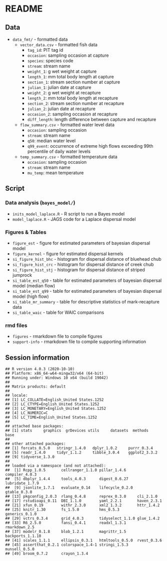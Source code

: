 README
================

## Data

  - `data_fmt/` - formatted data
      - `vector_data.csv` - formatted fish data
          - `tag_id`: PIT tag id
          - `occasion`: sampling occasion at capture
          - `species`: species code
          - `stream`: stream name
          - `weight_1`: g wet weight at capture
          - `length_1`: mm total body length at capture
          - `section_1`: stream section number at capture
          - `julian_1`: julian date at capture
          - `weight_2`: g wet weight at recapture
          - `length_2`: mm total body length at recapture
          - `section_2`: stream section number at recapture
          - `julian_2`: julian date at recapture
          - `occasion_2`: sampling occasion at recapture
          - `diff_length`: length difference between capture and
            recapture
      - `flow_summary.csv` - formatted water level data
          - `occasion`: sampling occasion
          - `stream`: stream name
          - `q50`: median water level
          - `q99_event`: occurrence of extreme high flows exceeding 99th
            percentile of daily water levels
      - `temp_summary.csv` - formatted temperature data
          - `occasion`: sampling occasion
          - `stream`: stream name
          - `mu_temp`: mean temperature

## Script

### Data analysis (`bayes_model/`)

  - `inits_model_laplace.R` - R script to run a Bayes model
  - `model_laplace.R` - JAGS code for a Laplace dispersal model

### Figures & Tables

  - `figure_est` - figure for estimated parameters of bayesian dispersal
    model
  - `figure_kernel` - figure for estimated dispersal kernels
  - `si_figure_hist_bhc` - histogram for dispersal distance of bluehead
    chub
  - `si_figure_hist_crc` - histogram for dispersal distance of creek
    chub
  - `si_figure_hist_stj` - histogram for dispersal distance of striped
    jumprock
  - `si_table_est_q50` - table for estimated parameters of bayesian
    dispersal model (median flow)
  - `si_table_est_q99` - table for estimated parameters of bayesian
    dispersal model (high flow)
  - `si_table_mr_summary` - table for descriptive statistics of
    mark-recapture data
  - `si_table_waic` - table for WAIC comparisons

### rmd files

  - `figures` - rmarkdown file to compile figures
  - `support-info` - rmarkdown file to compile supporting information

## Session information

    ## R version 4.0.3 (2020-10-10)
    ## Platform: x86_64-w64-mingw32/x64 (64-bit)
    ## Running under: Windows 10 x64 (build 19042)
    ## 
    ## Matrix products: default
    ## 
    ## locale:
    ## [1] LC_COLLATE=English_United States.1252 
    ## [2] LC_CTYPE=English_United States.1252   
    ## [3] LC_MONETARY=English_United States.1252
    ## [4] LC_NUMERIC=C                          
    ## [5] LC_TIME=English_United States.1252    
    ## 
    ## attached base packages:
    ## [1] stats     graphics  grDevices utils     datasets  methods   base     
    ## 
    ## other attached packages:
    ## [1] forcats_0.5.0   stringr_1.4.0   dplyr_1.0.2     purrr_0.3.4    
    ## [5] readr_1.4.0     tidyr_1.1.2     tibble_3.0.4    ggplot2_3.3.2  
    ## [9] tidyverse_1.3.0
    ## 
    ## loaded via a namespace (and not attached):
    ##  [1] Rcpp_1.0.5       cellranger_1.1.0 pillar_1.4.6     compiler_4.0.3  
    ##  [5] dbplyr_1.4.4     tools_4.0.3      digest_0.6.27    lubridate_1.7.9 
    ##  [9] jsonlite_1.7.1   evaluate_0.14    lifecycle_0.2.0  gtable_0.3.0    
    ## [13] pkgconfig_2.0.3  rlang_0.4.8      reprex_0.3.0     cli_2.1.0       
    ## [17] rstudioapi_0.11  DBI_1.1.0        yaml_2.2.1       haven_2.3.1     
    ## [21] xfun_0.19        withr_2.3.0      xml2_1.3.2       httr_1.4.2      
    ## [25] knitr_1.30       fs_1.5.0         hms_0.5.3        generics_0.1.0  
    ## [29] vctrs_0.3.4      grid_4.0.3       tidyselect_1.1.0 glue_1.4.2      
    ## [33] R6_2.5.0         fansi_0.4.1      readxl_1.3.1     rmarkdown_2.5   
    ## [37] modelr_0.1.8     blob_1.2.1       magrittr_1.5     backports_1.1.10
    ## [41] scales_1.1.1     ellipsis_0.3.1   htmltools_0.5.0  rvest_0.3.6     
    ## [45] assertthat_0.2.1 colorspace_1.4-1 stringi_1.5.3    munsell_0.5.0   
    ## [49] broom_0.7.2      crayon_1.3.4

